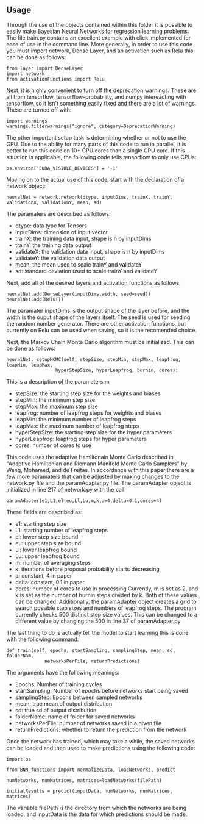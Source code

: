 ## Usage
Through the use of the objects contained within this folder it is possible to easily make Bayesian Neural Networks for regression learning problems. The file train.py contains an excellent example with click implemented for ease of use in the command line. More generally, in order to use this code you must import network, Dense Layer, and an activation such as Relu this can be done as follows:
```
from layer import DenseLayer
import network
from activationFunctions import Relu
```
Next, it is highly convenient to turn off the deprecation warnings. These are all from tensorflow, tensorflow-probability, and numpy intereacting with tensorflow, so it isn't something easily fixed and there are a lot of warnings. These are turned off with:
```
import warnings
warnings.filterwarnings("ignore", category=DeprecationWarning) 
```
The other important setup task is determining whether or not to use the GPU. Due to the ability for many parts of this code to run in parallel, it is better to run this code on 10+ CPU cores than a single GPU core. If this situation is applicable, the following code tells tensorflow to only use CPUs:
```
os.environ['CUDA_VISIBLE_DEVICES'] = '-1'
```
Moving on to the actual use of this code, start with the declaration of a network object:
```
neuralNet = network.network(dtype, inputDims, trainX, trainY, validationX, validationY, mean, sd)
```
The paramaters are described as follows:
* dtype: data type for Tensors
* inputDims: dimension of input vector
* trainX: the training data input, shape is n by inputDims
* trainY: the training data output
* validateX: the validation data input, shape is n by inputDims
* validateY: the validation data output
* mean: the mean used to scale trainY and validateY
* sd: standard deviation used to scale trainY and validateY

Next, add all of the desired layers and activation functions as follows:
```
neuralNet.add(DenseLayer(inputDims,width, seed=seed))
neuralNet.add(Relu())
```
The paramater inputDims is the output shape of the layer before, and the width is the ouput shape of the layers itself. The seed is used for seeding the random number generator. There are other activation functions, but currently on Relu can be used when saving, so it is the recomended choice.

Next, the Markov Chain Monte Carlo algorithm must be initialized. This can be done as follows:
```
neuralNet. setupMCMC(self, stepSize, stepMin, stepMax, leapfrog, leapMin, leapMax,
                  hyperStepSize, hyperLeapfrog, burnin, cores):
```
This is a description of the paramaters:m 
* stepSize: the starting step size for the weights and biases
* stepMin: the minimum step size
* stepMax: the maximum step size
* leapfrog: number of leapfrog steps for weights and biases
* leapMin: the minimum number of leapfrog steps
* leapMax: the maximum number of leapfrog steps
* hyperStepSize: the starting step size for the hyper parameters
* hyperLeapfrog: leapfrog steps for hyper parameters
* cores: number of cores to use

This code uses the adaptive Hamlitonain Monte Carlo described in "Adaptive Hamiltonian and Riemann Manifold Monte Carlo Samplers" by Wang, Mohamed, and de Freitas. In accordance with this paper there are a few more paramaters that can be adjusted by making changes to the network.py file and the paramAdapter.py file. The paramAdapter object is initialized in line 217 of network.py with the call 
```
paramAdapter(e1,L1,el,eu,Ll,Lu,m,k,a=4,delta=0.1,cores=4)
```
These fields are described as:
* e1: starting step size
* L1: starting number of leapfrog steps
* el: lower step size bound
* eu: upper step size bound
* Ll: lower leapfrog bound
* Lu: upper leapfrog bound
* m: number of averaging steps
* k: iterations before proposal probability starts decreasing
* a: constant, 4 in paper
* delta: constant, 0.1 in paper
* cores: number of cores to use in processing
Currently, m is set as 2, and k is set as the number of burnin steps divided by k. Both of these values can be changed.
Additionally, the paramAdapter object creates a grid to search possible step sizes and numbers of leapfrog steps. The program currently checks 500 distinct step size values. This can be changed to a different value by changing the 500 in line 37 of paramAdapter.py


The last thing to do is actually tell the model to start learning this is done with the following command:
```
def train(self, epochs, startSampling, samplingStep, mean, sd, folderNam, 
              networksPerFile, returnPredictions)
```
The arguments have the following meanings:

* Epochs: Number of training cycles
* startSampling: Number of epochs before networks start being saved
* samplingStep: Epochs between sampled networks
* mean: true mean of output distribution
* sd: true sd of output distribution
* folderName: name of folder for saved networks
* networksPerFile: number of networks saved in a given file
* returnPredictions: whether to return the prediction from the network

Once the network has trained, which may take a while, the saved networks can be loaded and then used to make predictions using the following code:
```
import os

from BNN_functions import normalizeData, loadNetworks, predict

numNetworks, numMatrices, matrices=loadNetworks(filePath)

initialResults = predict(inputData, numNetworks, numMatrices, matrices)
```
The variable filePath is the directory from which the networks are being loaded, and inputData is the data for which predictions should be made.
